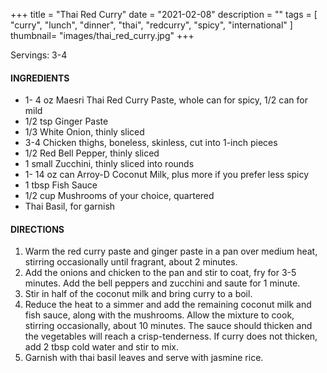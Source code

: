 +++
title = "Thai Red Curry"
date = "2021-02-08"
description = ""
tags = [
    "curry",
    "lunch",
    "dinner",
    "thai",
    "redcurry",
    "spicy", 
    "international"
]
thumbnail= "images/thai_red_curry.jpg"
+++

Servings: 3-4 <!--more-->

#### INGREDIENTS 

* 1- 4 oz Maesri Thai Red Curry Paste, whole can for spicy, 1/2 can for mild
* 1/2 tsp Ginger Paste
* 1/3 White Onion, thinly sliced
* 3-4 Chicken thighs, boneless, skinless, cut into 1-inch pieces 
* 1/2 Red Bell Pepper, thinly sliced 
* 1 small Zucchini, thinly sliced into rounds 
* 1- 14 oz can Arroy-D Coconut Milk, plus more if you prefer less spicy 
* 1 tbsp Fish Sauce
* 1/2 cup Mushrooms of your choice, quartered
* Thai Basil, for garnish 

#### DIRECTIONS 

1. Warm the red curry paste and ginger paste in a pan over medium heat, stirring occasionally until fragrant, about 2 minutes. 
2. Add the onions and chicken to the pan and stir to coat, fry for 3-5 minutes. Add the bell peppers and zucchini and saute for 1 minute.
3. Stir in half of the coconut milk and bring curry to a boil. 
4. Reduce the heat to a simmer and add the remaining coconut milk and fish sauce, along with the mushrooms. Allow the mixture to cook, stirring occasionally, about 10 minutes. The sauce should thicken and the vegetables will reach a crisp-tenderness. If curry does not thicken, add 2 tbsp cold water and stir to mix. 
6. Garnish with thai basil leaves and serve with jasmine rice. 

